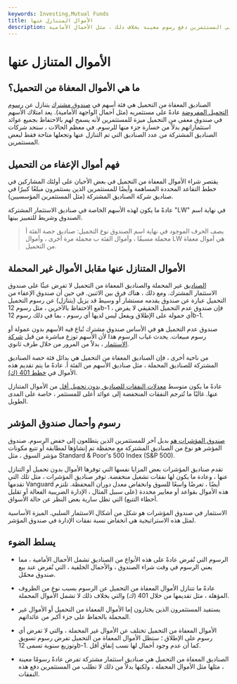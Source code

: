 ```yaml
---
keywords: Investing,Mutual Funds
title: الأموال المتنازل عنها
description: الصناديق المعفاة من التحميل هي نوع من الصناديق المشتركة حيث لا يتعين على المستثمرين دفع رسوم معينة بخلاف ذلك ، مثل الأحمال الأمامية.
---
```


# الأموال المتنازل عنها
## ما هي الأموال المعفاة من التحميل؟

الصناديق المعفاة من التحميل هي فئة أسهم في [صندوق مشترك](/mutualfund) يتنازل عن [رسوم التحميل المفروضة](/load) عادةً على مستثمريه (مثل أحمال الواجهة الأمامية). يعد امتلاك الأسهم في صندوق معفى من التحميل ميزة للمستثمرين لأنه يسمح لهم بالاحتفاظ بجميع عوائد استثماراتهم بدلاً من خسارة جزء منها للرسوم. في معظم الحالات ، ستحد شركات الصناديق المشتركة من عدد الصناديق التي تم التنازل عنها وتجعلها متاحة فقط لبعض المستثمرين.

## فهم أموال الإعفاء من التحميل

يقتصر شراء الأموال المعفاة من التحميل في بعض الأحيان على أولئك المشاركين في خطط التقاعد المحددة المساهمة وأيضًا للمستثمرين الذين يستثمرون مبلغًا كبيرًا في صناديق شركة الصناديق المشتركة (مثل المستثمرين المؤسسيين).

عادةً ما يكون لهذه الأسهم الخاصة في صناديق الاستثمار المشتركة "LW" في نهاية اسم الصندوق وشريط للتمييز بينها.

> يصف الحرف الموجود في نهاية اسم الصندوق نوع التحميل: صناديق حصة الفئة أ محملة مسبقًا ، وأموال الفئة ب محملة مرة أخرى ، وأموال LW هي أموال معفاة من التحميل.

>

## الأموال المتنازل عنها مقابل الأموال غير المحملة

[الصناديق](/no-loadfund) غير المحملة والصناديق المعفاة من التحميل لا تفرض عبئًا على صندوق الاستثمار المشترك. ومع ذلك ، هناك فرق بين الاثنين. في حين أن صندوق الإعفاء من التحميل عبارة عن صندوق يقدمه مستشار أو وسيط قد يزيل (يتنازل) عن رسوم التحميل مع الاحتفاظ بالآخرين ، مثل رسوم 12b-1 ، فإن صندوق عدم التحميل الحقيقي لا يفرض أي حمولة على الإطلاق ويفعل ليس لديها أي رسوم ، بما في ذلك رسوم 12b-1.

صندوق عدم التحميل هو في الأساس صندوق مشترك تُباع فيه الأسهم بدون عمولة أو رسوم مبيعات. يحدث غياب الرسوم هذا لأن الأسهم توزع مباشرة من قبل [شركة الاستثمار](/investmentcompany) ، بدلاً من المرور من خلال طرف ثانوي.

من ناحية أخرى ، فإن الصناديق المعفاة من التحميل هي بدائل فئة حصة الصناديق المشتركة للصناديق المحملة ، مثل صناديق الأسهم من الفئة أ. عادةً ما يتم تقديم هذه الأموال في [خطط 401 (ك)](/401kplan).

عادةً ما يكون متوسط [معدلات النفقات للصناديق بدون تحميل أقل](/expenseratio) من الأموال المتنازل عنها. غالبًا ما تُترجم النفقات المنخفضة إلى عوائد أعلى للمستثمر ، خاصة على المدى الطويل.

## رسوم وأحمال صندوق المؤشر

[صندوق المؤشرات هو](/indexfund) بديل آخر للمستثمرين الذين يتطلعون إلى خفض الرسوم. صندوق المؤشر هو نوع من الصناديق المشتركة مع محفظة تم إنشاؤها لمطابقة أو تتبع مكونات مؤشر السوق ، مثل Standard & Poor's 500 Index (S&P 500).

تقدم صناديق المؤشرات بعض المزايا نفسها التي توفرها الأموال بدون تحميل أو التنازل عنها ، وعادة ما يكون لها نفقات تشغيل منخفضة. توفر صناديق المؤشرات ، مثل تلك التي تقدمها Vanguard أيضًا ، تعرضًا واسعًا للسوق وانخفاض معدل دوران المحفظة. تلتزم هذه الأموال بقواعد أو معايير محددة (على سبيل المثال ، الإدارة الضريبية الفعالة أو تقليل أخطاء التتبع) التي تظل سارية بغض النظر عن حالة الأسواق.

الاستثمار في صندوق المؤشرات هو شكل من أشكال الاستثمار السلبي. الميزة الأساسية لمثل هذه الاستراتيجية هي انخفاض نسبة نفقات الإدارة في صندوق المؤشر.

## يسلط الضوء

- الرسوم التي تُفرض عادةً على هذه الأنواع من الصناديق تشمل الأحمال الأمامية ، مما يعني الرسوم في وقت شراء الصندوق ، والأحمال الخلفية ، التي تُفرض عند بيع صندوق محمّل.

- عادةً ما تتنازل الأموال المعفاة من التحميل عن الرسوم بسبب نوع من الظروف المؤهلة ، مثل تقديمها من خلال 401 (ك) والتي بخلاف ذلك لا تشمل الأموال المحملة.

- يستفيد المستثمرون الذين يختارون إما الأموال المعفاة من التحميل أو الأموال غير المحملة بالحفاظ على جزء أكبر من عائداتهم.

- الأموال المعفاة من التحميل تختلف عن الأموال غير المحملة ، والتي لا تفرض أي رسوم على الإطلاق ؛ ستظل الأموال المعفاة من التحميل تفرض رسوم تسويق وتوزيع سنوية تسمى 12b-1. كما أن عدم وجود أحمال لها نسب إنفاق أقل.

- الصناديق المعفاة من التحميل هي صناديق استثمار مشتركة تفرض عادةً رسومًا معينة ، مثلها مثل الأموال المحملة ، ولكنها بدلاً من ذلك لا تطلب من المستثمرين دفع هذه النفقات.

